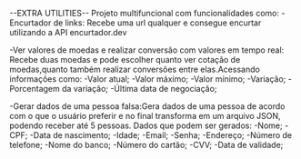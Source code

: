 --EXTRA UTILITIES--
 Projeto multifuncional com funcionalidades como:
 -Encurtador de links: Recebe uma url qualquer e consegue encurtar utilizando a API encurtador.dev
 
-Ver valores de moedas e realizar conversão com valores em tempo real: Recebe duas moedas e pode escolher quanto ver cotação de moedas,quanto também realizar conversões entre elas.Acessando informações como:
-Valor atual;
-Valor máximo;
-Valor mínimo;
-Variação;
-Porcentagem da variação;
-Última data de negociação;

-Gerar dados de uma pessoa falsa:Gera dados de uma pessoa de acordo com o que o usuário preferir e no final transforma em um arquivo JSON, podendo receber até 5 pessoas.
Dados que podem ser gerados:
-Nome;
-CPF;
-Data de nascimento;
-Idade;
-Email;
-Senha;
-Endereço;
-Número de telefone;
-Nome do banco;
-Número do cartão;
-CVV;
-Data de validade;
